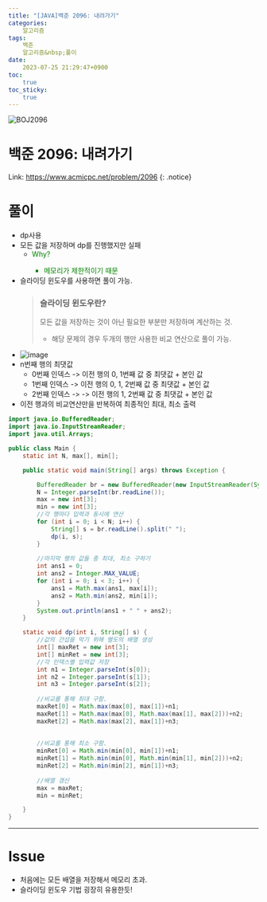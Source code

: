 ```yaml
---
title: "[JAVA]백준 2096: 내려가기"
categories:
    알고리즘
tags:
    백준
    알고리즘&nbsp;풀이
date:
    2023-07-25 21:29:47+0900
toc:
    true
toc_sticky:
    true
---
```

![BOJ2096](https://github.com/wo-ody/SSAFY10-Algorithm-Study/assets/77597885/561ebac3-6114-480c-a62e-07ba44348582)








# 백준 2096: 내려가기
Link: <https://www.acmicpc.net/problem/2096>
{: .notice}


# 풀이
* dp사용
* 모든 값을 저장하며 dp를 진행했지만 실패 
  * <span style = "color: green">Why?
    - 메모리가 제한적이기 때문
* 슬라이딩 윈도우를 사용하면 풀이 가능.
  > ### 슬라이딩 윈도우란?<br>
  > 모든 값을 저장하는 것이 아닌 필요한 부분만 저장하며 계산하는 것.
  > * 해당 문제의 경우 두개의 행만 사용한 비교 연산으로 풀이 가능.
* ![image](https://github.com/wo-ody/SSAFY10-Algorithm-Study/assets/77597885/faa84fea-f0f9-464b-aca5-6999e887a01c)
* n번째 행의 최댓값
  * 0번째 인덱스 -> 이전 행의 0, 1번째 값 중 최댓값 + 본인 값
  * 1번째 인덱스 -> 이전 행의 0, 1, 2번째 값 중 최댓값 + 본인 값
  * 2번째 인덱스 -> -> 이전 행의 1, 2번째 값 중 최댓값 + 본인 값
* 이전 행과의 비교연산만을 반복하여 최종적인 최대, 최소 출력

```JAVA
import java.io.BufferedReader;
import java.io.InputStreamReader;
import java.util.Arrays;

public class Main {
	static int N, max[], min[];

	public static void main(String[] args) throws Exception {

		BufferedReader br = new BufferedReader(new InputStreamReader(System.in));
		N = Integer.parseInt(br.readLine());
		max = new int[3];
		min = new int[3];
		//각 행마다 입력과 동시에 연산
		for (int i = 0; i < N; i++) {
			String[] s = br.readLine().split(" ");
			dp(i, s);
		}
		
		//마지막 행의 값들 중 최대, 최소 구하기
		int ans1 = 0;
		int ans2 = Integer.MAX_VALUE;
		for (int i = 0; i < 3; i++) {
			ans1 = Math.max(ans1, max[i]);
			ans2 = Math.min(ans2, min[i]);
		}
		System.out.println(ans1 + " " + ans2);
	}

	static void dp(int i, String[] s) {
		//값의 간섭을 막기 위해 별도의 배열 생성
		int[] maxRet = new int[3];
		int[] minRet = new int[3];
		//각 인덱스별 입력값 저장
		int n1 = Integer.parseInt(s[0]);
		int n2 = Integer.parseInt(s[1]);
		int n3 = Integer.parseInt(s[2]);
		
		//비교를 통해 최대 구함.
		maxRet[0] = Math.max(max[0], max[1])+n1;
		maxRet[1] = Math.max(max[0], Math.max(max[1], max[2]))+n2;
		maxRet[2] = Math.max(max[2], max[1])+n3;
		
		
		//비교를 통해 최소 구함.
		minRet[0] = Math.min(min[0], min[1])+n1;
		minRet[1] = Math.min(min[0], Math.min(min[1], min[2]))+n2;
		minRet[2] = Math.min(min[2], min[1])+n3;
		
		//배열 갱신
		max = maxRet;
		min = minRet;

	}
}
```
***

# Issue

* 처음에는 모든 배열을 저장해서 메모리 초과.
* 슬라이딩 윈도우 기법 굉장히 유용한듯!